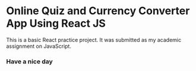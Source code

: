 # Online Quiz and Currency Converter App Using React JS

This is a basic React practice project. It was submitted as my academic assignment on JavaScript.

### Have a nice day
